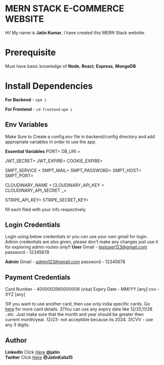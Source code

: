
# MERN STACK E-COMMERCE WEBSITE

[](https://github.com/jk36236/Ecom/tree/master)

Hi! My name is  **Jatin Kumar**, I have created  this MERN Stack website.

# Prerequisite

[](https://github.com/jk36236/Ecom/tree/master#prerequisite)

  Must have basic knowledge of  **Node**,  **React**,  **Express**,  **MongoDB**  

# Install Dependencies

[](https://github.com/jk36236/Ecom/tree/master#install-dependencies)

**For Backend**  -  `npm i`

**For Frontend**  -  `cd frontend`  `npm i`

## Env Variables

[](https://github.com/jk36236/Ecom/tree/master#env-variables)

Make Sure to Create a config.env file in backend/config directory and add appropriate variables in order to use the app.

**Essential Variables** 
 PORT= 
 DB_URI =
 
 JWT_SECRET= 
 JWT_EXPIRE= 
 COOKIE_EXPIRE= 
 
 SMPT_SERVICE = 
 SMPT_MAIL= 
 SMPT_PASSWORD= 
 SMPT_HOST= 
 SMPT_PORT= 
 
 CLOUDINARY_NAME =
 CLOUDINARY_API_KEY =
 CLOUDINARY_API_SECRET  _=
 
 STRIPE_API_KEY= 
 STRIPE_SECRET_KEY= 
 
 fill each filed with your info respectively.

## Login Credentials

[](https://github.com/jk36236/Ecom/tree/master#login-credentials)Login using below credentials or you can use your own gmail for login. Admin credentials are also given, please don't make any changes just use it for exploring admin routes only!!
**User**
Gmail - testuser123@gmail.com
password - 12345678

**Admin**
Gmail - admin123@gmail.com
password - 12345678

## Payment Credentials

[](https://github.com/jk36236/Ecom/tree/master#payment-credentials)Card Number - 4000003560000008 (visa)
Expiry Date - MM/YY [any]
cvv - XYZ [any]

1)If you want to use another card, then use only india specific cards. 
      Go  [here](https://docs.stripe.com/testing) for more card details.
2)You can use any expiry date like 12/25,11/28   ..etc .Just make sure that the month and year should be greater then current month/year.
12/23- not acceptible  because its 2024.
3)CVV - use any 3 digits.

## Author

[](https://github.com/jk36236/Ecom/tree/master#author)

 **LinkedIn**  Click  [Here](https://in.linkedin.com/in/[jatin-kumar-a78405184](https://www.linkedin.com/in/jatin-kumar-a78405184/))  **@jatin**  
 **Twitter**  Click  [Here](https://twitter.com/-[@JatinKalia15](https://twitter.com/JatinKalia15))  **@JatinKalia15**